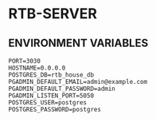 # RTB-SERVER

## ENVIRONMENT VARIABLES

```
PORT=3030
HOSTNAME=0.0.0.0
POSTGRES_DB=rtb_house_db
PGADMIN_DEFAULT_EMAIL=admin@example.com
PGADMIN_DEFAULT_PASSWORD=admin
PGADMIN_LISTEN_PORT=5050
POSTGRES_USER=postgres
POSTGRES_PASSWORD=postgres
```
